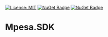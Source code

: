 [![License: MIT](https://img.shields.io/badge/License-MIT-yellow.svg)](LICENSE) [![NuGet Badge](https://buildstats.info/nuget/Mpesa.SDK)](https://www.nuget.org/packages/Mpesa.SDK) [![NuGet Badge](https://buildstats.info/nuget/Mpesa.SDK.AspNetCore)](https://www.nuget.org/packages/Mpesa.SDK.AspNetCore)
# Mpesa.SDK
